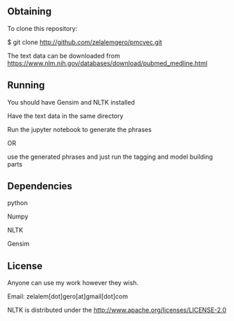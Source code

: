 ##  Obtaining

To clone this repository:

$ git clone http://github.com/zelalemgero/pmcvec.git

The text data can be downloaded from https://www.nlm.nih.gov/databases/download/pubmed_medline.html

## Running
You should have Gensim and NLTK installed 

Have the text data in the same directory 


Run the jupyter notebook to generate the phrases 

 OR 
 
use the generated phrases and just run the tagging and model building parts

## Dependencies

python

Numpy 

NLTK

Gensim

## License 
Anyone can use my work however they wish.

Email: zelalem[dot]gero[at]gmail[dot]com

NLTK is distributed under the http://www.apache.org/licenses/LICENSE-2.0

